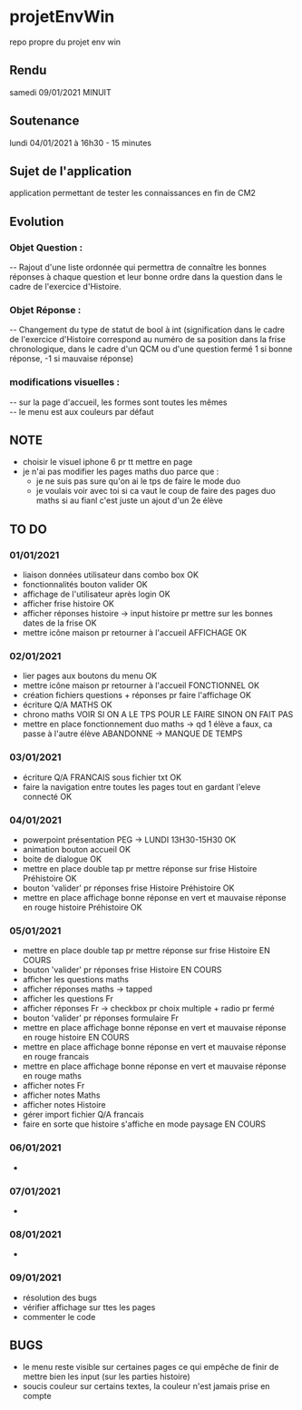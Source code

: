 # projetEnvWin
repo propre du projet env win

## Rendu
samedi 09/01/2021 MINUIT

## Soutenance
lundi 04/01/2021 à 16h30 - 15 minutes

## Sujet de l'application
application permettant de tester les connaissances en fin de CM2

## Evolution

### Objet Question :

-- Rajout d'une liste ordonnée qui permettra de connaître les bonnes réponses à chaque question et leur bonne ordre dans la question dans le cadre de l'exercice d'Histoire.

### Objet Réponse :

-- Changement du type de statut de bool à int (signification dans le cadre de l'exercice d'Histoire correspond au numéro de sa position dans la frise chronologique, dans le cadre d'un QCM ou d'une question fermé 1 si bonne réponse, -1 si mauvaise réponse)

### modifications visuelles :
-- sur la page d'accueil, les formes sont toutes les mêmes  
-- le menu est aux couleurs par défaut


## NOTE
- choisir le visuel iphone 6 pr tt mettre en page
- je n'ai pas modifier les pages maths duo parce que :
  - je ne suis pas sure qu'on ai le tps de faire le mode duo
  - je voulais voir avec toi si ca vaut le coup de faire des pages duo maths si au fianl c'est juste un ajout d'un 2e élève

## TO DO
### 01/01/2021
- liaison données utilisateur dans combo box OK
- fonctionnalités bouton valider OK
- affichage de l'utilisateur après login OK
- afficher frise histoire OK
- afficher réponses histoire -> input histoire pr mettre sur les bonnes dates de la frise OK
- mettre icône maison pr retourner à l'accueil AFFICHAGE OK

### 02/01/2021
- lier pages aux boutons du menu OK
- mettre icône maison pr retourner à l'accueil FONCTIONNEL OK
- création fichiers questions + réponses pr faire l'affichage OK
- écriture Q/A MATHS OK
- chrono maths VOIR SI ON A LE TPS POUR LE FAIRE SINON ON FAIT PAS
- mettre en place fonctionnement duo maths -> qd 1 élève a faux, ca passe à l'autre élève ABANDONNE -> MANQUE DE TEMPS

### 03/01/2021
- écriture Q/A FRANCAIS sous fichier txt OK
- faire la navigation entre toutes les pages tout en gardant l'eleve connecté OK

### 04/01/2021
- powerpoint présentation PEG -> LUNDI 13H30-15H30 OK
- animation bouton accueil OK
- boite de dialogue OK
- mettre en place double tap pr mettre réponse sur frise Histoire Préhistoire OK
- bouton 'valider' pr réponses frise Histoire Préhistoire OK
- mettre en place affichage bonne réponse en vert et mauvaise réponse en rouge histoire Préhistoire OK

### 05/01/2021
- mettre en place double tap pr mettre réponse sur frise Histoire EN COURS
- bouton 'valider' pr réponses frise Histoire EN COURS
- afficher les questions maths
- afficher réponses maths -> tapped
- afficher les questions Fr
- afficher réponses Fr -> checkbox pr choix multiple + radio pr fermé
- bouton 'valider' pr réponses formulaire Fr
- mettre en place affichage bonne réponse en vert et mauvaise réponse en rouge histoire EN COURS
- mettre en place affichage bonne réponse en vert et mauvaise réponse en rouge francais
- mettre en place affichage bonne réponse en vert et mauvaise réponse en rouge maths
- afficher notes Fr
- afficher notes Maths
- afficher notes Histoire
- gérer import fichier Q/A francais
- faire en sorte que histoire s'affiche en mode paysage EN COURS

### 06/01/2021
- 

### 07/01/2021
- 

### 08/01/2021
- 

### 09/01/2021
- résolution des bugs
- vérifier affichage sur ttes les pages
- commenter le code

## BUGS
- le menu reste visible sur certaines pages ce qui empêche de finir de mettre bien les input (sur les parties histoire)
- soucis couleur sur certains textes, la couleur n'est jamais prise en compte 
